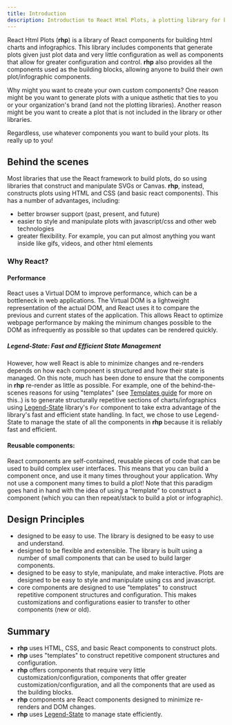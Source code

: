 ```yaml
---
title: Introduction
description: Introduction to React Html Plots, a plotting library for build html plots using React
---
```


React Html Plots (**rhp**) is a library of React components for building html charts and infographics. This library includes components that generate plots given just plot data and very little configuration as well as components that allow for greater configuration and control. **rhp** also provides all the components used as the building blocks, allowing anyone to build their own plot/infographic components.

Why might you want to create your own custom components? One reason might be you want to generate plots with a unique asthetic that ties to you or your organization's brand (and not the plotting libraries). Another reason might be you want to create a plot that is not included in the library or other libraries. 

Regardless, use whatever components you want to build your plots. Its really up to you!

## Behind the scenes
Most libraries that use the React framework to build plots, do so using libraries that construct and manipulate SVGs or Canvas. **rhp**, instead, constructs plots using HTML and CSS (and basic react components). This has a number of advantages, including:
- better browser support (past, present, and future)
- easier to style and manipulate plots with javascript/css and other web technologies
- greater flexibility. For example, you can put almost anything you want inside like gifs, videos, and other html elements


### Why React?

#### Performance
React uses a Virtual DOM to improve performance, which can be a bottleneck in web applications. The Virtual DOM is a lightweight representation of the actual DOM, and React uses it to compare the previous and current states of the application. This allows React to optimize webpage performance by making the minimum changes possible to the DOM as infrequently as possible so that updates can be rendered quickly. 

##### Legend-State: Fast and Efficient State Management
However, how well React is able to minimize changes and re-renders depends on how each component is structured and how their state is managed. On this note, much has been done to ensure that the components in **rhp** re-render as little as possible. For example, one of the behind-the-scenes reasons for using "templates" (see [Templates guide](../../guides/templates/) for more on this..) is to generate structurally repetitive sections of charts/infographics using [Legend-State](https://github.com/LegendApp/legend-state) library's `For` component to take extra advantage of the library's fast and efficient state handling. In fact, we chose to use Legend-State to manage the state of all the components in **rhp** because it is reliably fast and efficient.

#### Reusable components: 
React components are self-contained, reusable pieces of code that can be used to build complex user interfaces. This means that you can build a component once, and use it many times throughout your application. Why not use a component many times to build a plot! Note that this paradigm goes hand in hand with the idea of using a "template" to construct a component (which you can then repeat/stack to build a plot or infographic).


## Design Principles
- designed to be easy to use. The library is designed to be easy to use and understand. 
- designed to be flexible and extensible. The library is built using a number of small components that can be used to build larger components.
- designed to be easy to style, manipulate, and make interactive. Plots are designed to be easy to style and manipulate using css and javascript.
- core components are designed to use "templates" to construct repetitive component structures and configuration. This makes customizations and configurations easier to transfer to other components (new or old). 
<!-- These can also be used as a basis for creating other "templates" which means you dont always have to start from scratch when customizing and configuring components. -->

## Summary
- **rhp** uses HTML, CSS, and basic React components to construct plots.
- **rhp** uses "templates" to construct repetitive component structures and configuration.
- **rhp** offers components that require very little customization/configuration, components that offer greater customization/configuration, and all the components that are used as the building blocks.
- **rhp** components are React components designed to minimize re-renders and DOM changes.
- **rhp** uses [Legend-State](https://github.com/LegendApp/legend-state) to manage state efficiently.

